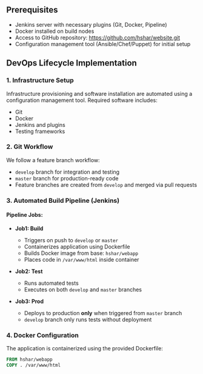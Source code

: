 
## Prerequisites
- Jenkins server with necessary plugins (Git, Docker, Pipeline)
- Docker installed on build nodes
- Access to GitHub repository: https://github.com/hshar/website.git
- Configuration management tool (Ansible/Chef/Puppet) for initial setup

## DevOps Lifecycle Implementation

### 1. Infrastructure Setup
Infrastructure provisioning and software installation are automated using a configuration management tool. Required software includes:
- Git
- Docker
- Jenkins and plugins
- Testing frameworks

### 2. Git Workflow
We follow a feature branch workflow:
- `develop` branch for integration and testing
- `master` branch for production-ready code
- Feature branches are created from `develop` and merged via pull requests

### 3. Automated Build Pipeline (Jenkins)

#### Pipeline Jobs:
- **Job1: Build**
  - Triggers on push to `develop` or `master`
  - Containerizes application using Dockerfile
  - Builds Docker image from base: `hshar/webapp`
  - Places code in `/var/www/html` inside container

- **Job2: Test**
  - Runs automated tests
  - Executes on both `develop` and `master` branches

- **Job3: Prod**
  - Deploys to production **only** when triggered from `master` branch
  - `develop` branch only runs tests without deployment

### 4. Docker Configuration
The application is containerized using the provided Dockerfile:
```dockerfile
FROM hshar/webapp
COPY . /var/www/html
